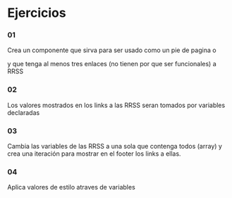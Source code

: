 # Ejercicios

### 01

Crea un componente que sirva para ser usado como un pie de pagina o <footer> y que tenga al menos tres enlaces (no tienen por que ser funcionales) a RRSS

### 02

Los valores mostrados en los links a las RRSS seran tomados por variables declaradas 

### 03

Cambia las variables de las RRSS a una sola que contenga todos (array) y crea una iteración para mostrar en el footer los links a ellas.


### 04

Aplica valores de estilo atraves de variables

